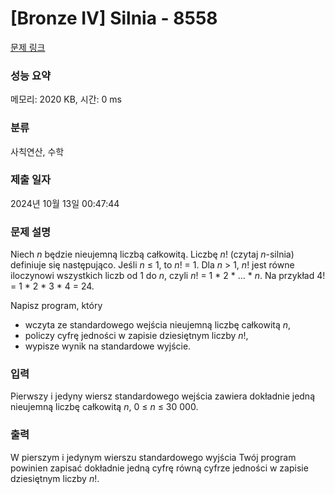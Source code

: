 # [Bronze IV] Silnia - 8558 

[문제 링크](https://www.acmicpc.net/problem/8558) 

### 성능 요약

메모리: 2020 KB, 시간: 0 ms

### 분류

사칙연산, 수학

### 제출 일자

2024년 10월 13일 00:47:44

### 문제 설명

<p>Niech <em>n</em> będzie nieujemną liczbą całkowitą. Liczbę <em>n</em>! (czytaj <em>n</em>-silnia) definiuje się następująco. Jeśli <em>n</em> ≤ 1, to <em>n</em>! = 1. Dla <em>n</em> > 1, <em>n</em>! jest równe iloczynowi wszystkich liczb od 1 do <em>n</em>, czyli <em>n</em>! = 1 * 2 * ... * <em>n</em>. Na przykład 4! = 1 * 2 * 3 * 4 = 24.</p>

<p>Napisz program, który</p>

<ul>
	<li>wczyta ze standardowego wejścia nieujemną liczbę całkowitą <em>n</em>,</li>
	<li>policzy cyfrę jedności w zapisie dziesiętnym liczby <em>n</em>!,</li>
	<li>wypisze wynik na standardowe wyjście.</li>
</ul>

### 입력 

 <p>Pierwszy i jedyny wiersz standardowego wejścia zawiera dokładnie jedną nieujemną liczbę całkowitą <em>n</em>, 0 ≤ <em>n</em> ≤ 30 000.</p>

### 출력 

 <p>W pierszym i jedynym wierszu standardowego wyjścia Twój program powinien zapisać dokładnie jedną cyfrę równą cyfrze jedności w zapisie dziesiętnym liczby <em>n</em>!.</p>

